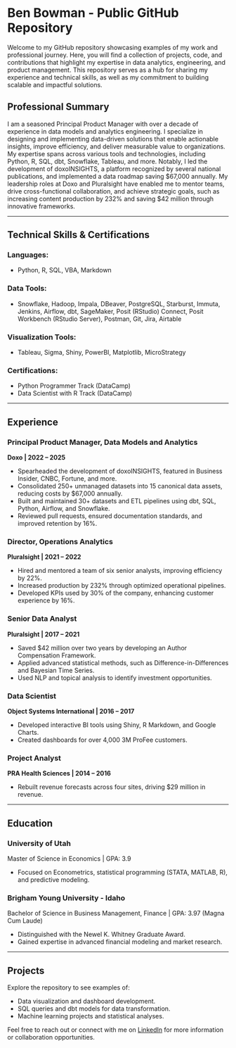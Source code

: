 
# Ben Bowman - Public GitHub Repository

Welcome to my GitHub repository showcasing examples of my work and professional journey. Here, you will find a collection of projects, code, and contributions that highlight my expertise in data analytics, engineering, and product management. This repository serves as a hub for sharing my experience and technical skills, as well as my commitment to building scalable and impactful solutions.

## Professional Summary

I am a seasoned Principal Product Manager with over a decade of experience in data models and analytics engineering. I specialize in designing and implementing data-driven solutions that enable actionable insights, improve efficiency, and deliver measurable value to organizations. My expertise spans across various tools and technologies, including Python, R, SQL, dbt, Snowflake, Tableau, and more. Notably, I led the development of doxoINSIGHTS, a platform recognized by several national publications, and implemented a data roadmap saving $67,000 annually. My leadership roles at Doxo and Pluralsight have enabled me to mentor teams, drive cross-functional collaboration, and achieve strategic goals, such as increasing content production by 232% and saving $42 million through innovative frameworks.

---

## Technical Skills & Certifications

### Languages:
- Python, R, SQL, VBA, Markdown

### Data Tools:
- Snowflake, Hadoop, Impala, DBeaver, PostgreSQL, Starburst, Immuta, Jenkins, Airflow, dbt, SageMaker, Posit (RStudio) Connect, Posit Workbench (RStudio Server), Postman, Git, Jira, Airtable

### Visualization Tools:
- Tableau, Sigma, Shiny, PowerBI, Matplotlib, MicroStrategy

### Certifications:
- Python Programmer Track (DataCamp)
- Data Scientist with R Track (DataCamp)

---

## Experience

### **Principal Product Manager, Data Models and Analytics**
**Doxo | 2022 – 2025**
- Spearheaded the development of doxoINSIGHTS, featured in Business Insider, CNBC, Fortune, and more.
- Consolidated 250+ unmanaged datasets into 15 canonical data assets, reducing costs by $67,000 annually.
- Built and maintained 30+ datasets and ETL pipelines using dbt, SQL, Python, Airflow, and Snowflake.
- Reviewed pull requests, ensured documentation standards, and improved retention by 16%.

### **Director, Operations Analytics**
**Pluralsight | 2021 – 2022**
- Hired and mentored a team of six senior analysts, improving efficiency by 22%.
- Increased production by 232% through optimized operational pipelines.
- Developed KPIs used by 30% of the company, enhancing customer experience by 16%.

### **Senior Data Analyst**
**Pluralsight | 2017 – 2021**
- Saved $42 million over two years by developing an Author Compensation Framework.
- Applied advanced statistical methods, such as Difference-in-Differences and Bayesian Time Series.
- Used NLP and topical analysis to identify investment opportunities.

### **Data Scientist**
**Object Systems International | 2016 – 2017**
- Developed interactive BI tools using Shiny, R Markdown, and Google Charts.
- Created dashboards for over 4,000 3M ProFee customers.

### **Project Analyst**
**PRA Health Sciences | 2014 – 2016**
- Rebuilt revenue forecasts across four sites, driving $29 million in revenue.

---

## Education

### **University of Utah**
Master of Science in Economics | GPA: 3.9
- Focused on Econometrics, statistical programming (STATA, MATLAB, R), and predictive modeling.

### **Brigham Young University - Idaho**
Bachelor of Science in Business Management, Finance | GPA: 3.97 (Magna Cum Laude)
- Distinguished with the Newel K. Whitney Graduate Award.
- Gained expertise in advanced financial modeling and market research.

---

## Projects
Explore the repository to see examples of:
- Data visualization and dashboard development.
- SQL queries and dbt models for data transformation.
- Machine learning projects and statistical analyses.

Feel free to reach out or connect with me on [LinkedIn](https://linkedin.com/in/btbowman) for more information or collaboration opportunities.
